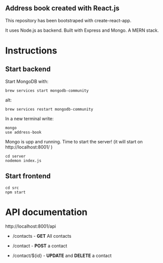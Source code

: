 ## Address book created with React.js

This repository has been bootstraped with create-react-app.

It uses Node.js as backend. Built with Express and Mongo. A MERN stack. 


# Instructions
## Start backend

Start MongoDB with:

```
brew services start mongodb-community 
```
alt:
```
brew services restart mongodb-community 
```

In a new terminal write: 

```
mongo
use address-book
```
Mongo is upp and running. Time to start the server! (it will start on http://localhost:8001/ )

```
cd server
nodemon index.js 
```


## Start frontend
```
cd src
npm start
```


# API documentation

http://localhost:8001/api

- /contacts - __GET__ All contacts

- /contact - __POST__ a contact

- /contact/${id} - __UPDATE__ and __DELETE__ a contact